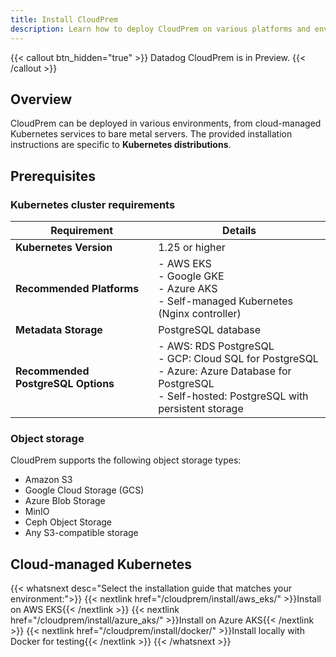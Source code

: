 ```yaml
---
title: Install CloudPrem
description: Learn how to deploy CloudPrem on various platforms and environments
---
```


{{< callout btn_hidden="true" >}}
  Datadog CloudPrem is in Preview.
{{< /callout >}}

## Overview

CloudPrem can be deployed in various environments, from cloud-managed Kubernetes services to bare metal servers. The provided installation instructions are specific to **Kubernetes distributions**.

## Prerequisites

### Kubernetes cluster requirements

| Requirement            | Details                                                                                  |
|------------------------|------------------------------------------------------------------------------------------|
| **Kubernetes Version** | 1.25 or higher                                                                           |
| **Recommended Platforms** | - AWS EKS<br>- Google GKE<br>- Azure AKS<br>- Self-managed Kubernetes (Nginx controller) |
| **Metadata Storage**   | PostgreSQL database                                                                      |
| **Recommended PostgreSQL Options** | - AWS: RDS PostgreSQL<br>- GCP: Cloud SQL for PostgreSQL<br>- Azure: Azure Database for PostgreSQL<br>- Self-hosted: PostgreSQL with persistent storage |

### Object storage
CloudPrem supports the following object storage types:
- Amazon S3
- Google Cloud Storage (GCS)
- Azure Blob Storage
- MinIO
- Ceph Object Storage
- Any S3-compatible storage

## Cloud-managed Kubernetes

{{< whatsnext desc="Select the installation guide that matches your environment:">}}
  {{< nextlink href="/cloudprem/install/aws_eks/" >}}Install on AWS EKS{{< /nextlink >}}
  {{< nextlink href="/cloudprem/install/azure_aks/" >}}Install on Azure AKS{{< /nextlink >}}
  {{< nextlink href="/cloudprem/install/docker/" >}}Install locally with Docker for testing{{< /nextlink >}}
{{< /whatsnext >}}

<!-- ## Self-managed Kubernetes

{{< whatsnext desc=" ">}}
  {{< nextlink href="cloudprem/install/kubernetes_nginx/" >}}Install on a K8s cluster with NGINX Ingress Controller{{< /nextlink >}}
{{< /whatsnext >}} -->
